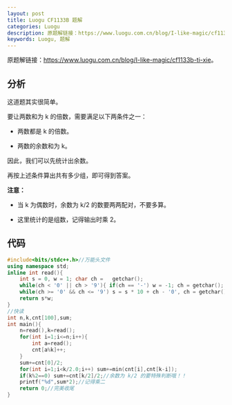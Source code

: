 ```yaml
---
layout: post
title: Luogu CF1133B 题解
categories: Luogu
description: 原题解链接：https://www.luogu.com.cn/blog/I-like-magic/cf1133b-ti-xie
keywords: Luogu, 题解
---
```


原题解链接：<https://www.luogu.com.cn/blog/I-like-magic/cf1133b-ti-xie>。

## 分析

这道题其实很简单。

要让两数和为 k 的倍数，需要满足以下两条件之一：

- 两数都是 k 的倍数。

- 两数的余数和为 k。

因此，我们可以先统计出余数。

再按上述条件算出共有多少组，即可得到答案。

**注意：**

- 当 k 为偶数时，余数为 k/2 的数要两两配对，不要多算。

- 这里统计的是组数，记得输出时乘 2。

## 代码

```cpp
#include<bits/stdc++.h>//万能头文件
using namespace std;
inline int read(){
	int s = 0, w = 1; char ch =   getchar();
	while(ch < '0' || ch > '9'){ if(ch == '-') w = -1; ch = getchar(); }
    while(ch >= '0' && ch <= '9') s = s * 10 + ch - '0', ch = getchar();
    return s*w;
}
//快读
int n,k,cnt[100],sum;
int main(){
	n=read(),k=read();
	for(int i=1;i<=n;i++){
		int a=read();
		cnt[a%k]++;
	}
	sum+=cnt[0]/2;
	for(int i=1;i<k/2.0;i++) sum+=min(cnt[i],cnt[k-i]);
	if(k%2==0) sum+=cnt[k/2]/2;//余数为 k/2 的要特殊判断哦！！
	printf("%d",sum*2);//记得乘二
	return 0;//完美收尾
}
```